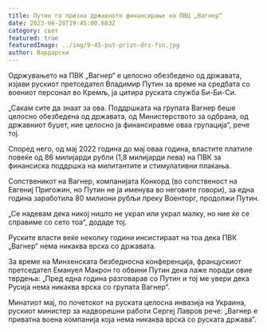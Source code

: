 ```yaml
---
title: Путин го призна државното финансирање на ПВЦ „Вагнер“
date: 2023-06-28T19:45:00.683Z
category: свет
featured: true
featuredImage: ../img/9-45-put-prizn-drz-fin.jpg
author: Вардарски
---
```


Одржувањето на ПВК „Вагнер“ е целосно обезбедено од државата, изјави рускиот претседател Владимир Путин за време на средбата со воениот персонал во Кремљ, ја цитира руската служба Би-Би-Си.

„Сакам сите да знаат за ова. Поддршката на групата Вагнер беше целосно обезбедена од државата, од Министерството за одбрана, од државниот буџет, ние целосно ја финансиравме оваа групација“, рече тој.

Според него, од мај 2022 година до мај оваа година, властите платиле повеќе од 86 милијарди рубли (1,8 милијарди лева) на ПВК за финансиска поддршка на милитантите и стимулативни плаќања.

Сопственикот на Вагнер, компанијата Конкорд (во сопственост на Евгениј Пригожин, но Путин не ја именува во неговите говори), за една година заработила 80 милиони рубљи преку Военторг, продолжи Путин.

„Се надевам дека никој ништо не украл или украл малку, но ние ќе се справиме со сето тоа“, додаде тој.

Руските власти веќе неколку години инсистираат на тоа дека ПВК „Вагнер“ нема никаква врска со државата.

За време на Минхенската безбедносна конференција, францускиот претседател Емануел Макрон го обвини Путин дека лаже поради овие тврдења: „Пред една година разговарав со Путин и тој ме увери дека Русија нема никаква врска со групата Вагнер“.

Минатиот мај, по почетокот на руската целосна инвазија на Украина, рускиот министер за надворешни работи Сергеј Лавров рече: „Вагнер е приватна воена компанија која нема никаква врска со руската држава“.